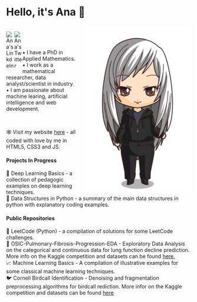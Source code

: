 # Hello, it's Ana 🖤
<img align="right" alt="Ana Chibi" width="300px" src="https://github.com/anarojoecheburua/anarojoecheburua/blob/master/ana.png"/>
<br />
<a href="https://www.linkedin.com/in/ana-rojo-echeburua/">
  <img align="left" alt="Ana's LinkdeIn" width="22px" src="https://cdn.jsdelivr.net/npm/simple-icons@v3/icons/linkedin.svg" />
</a>
<a href="https://twitter.com/arojomaths">
  <img align="left" alt="Ana's Twitter" width="22px" src="https://cdn.jsdelivr.net/npm/simple-icons@v3/icons/twitter.svg" />
</a>
<br />
<br />

▪️ I have a PhD in Applied Mathematics.<br />
▪️ I work as a mathematical researcher, data analyst/scientist in industry.<br />
▪️ I am passionate about machine learing, artificial intelligence and web development.<br />

<br />

🕸️ Visit my website <a href="https://www.anarojoecheburua.com/">here</a> - all coded with love by me in HTML5, CSS3 and JS. <br />

#### Projects In Progress

🧠 Deep Learning Basics - a collection of pedagogic examples on deep learning techniques. <br />
🧱 Data Structures in Python - a summary of the main data structures in python with explanatory coding examples. <br />


#### Public Repositories

🤖 LeetCode (Python) - a compilation of solutions for some LeetCode challenges.  <br />
🥼 OSIC-Pulmonary-Fibrosis-Progression-EDA - Exploratory Data Analysis on the categorical and continuous data for lung function decline prediction. More info on the Kaggle competition and datasets can be found <a href="https://www.kaggle.com/c/osic-pulmonary-fibrosis-progression/data">here.</a>  <br />
📈 Machine Learning Basics - A compilation of illustrative examples for some classical machine learning techniques. <br />
🐦 Cornell Birdcall Identification - Denoising and fragmentation preprocessing algorithms for birdcall rediction. More infor on the Kaggle competition and datasets can be found <a href="https://www.kaggle.com/c/birdsong-recognition">here</a><br />




